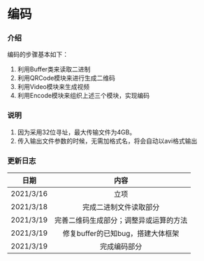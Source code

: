 # 编码

### 介绍

编码的步骤基本如下：

1. 利用Buffer类来读取二进制
2. 利用QRCode模块来进行生成二维码
3. 利用Video模块来生成视频
4. 利用Encode模块来组织上述三个模块，实现编码

### 说明

1. 因为采用32位寻址，最大传输文件为4GB。
2. 传入输出文件参数的时候，无需加格式名，将会自动以avi格式输出

### 更新日志

|   日期    |                  内容                  |
| :-------: | :------------------------------------: |
| 2021/3/16 |                  立项                  |
| 2021/3/18 |         完成二进制文件读取部分         |
| 2021/3/19 | 完善二维码生成部分；调整异或运算的方法 |
| 2021/3/19 |   修复buffer的已知bug，搭建大体框架    |
| 2021/3/19 |              完成编码部分              |

